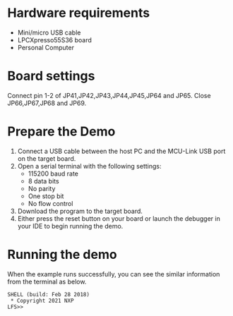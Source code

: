 Hardware requirements
=====================
- Mini/micro USB cable
- LPCXpresso55S36 board
- Personal Computer

Board settings
============
Connect pin 1-2 of JP41,JP42,JP43,JP44,JP45,JP64 and JP65.
Close JP66,JP67,JP68 and JP69.

Prepare the Demo
===============
1.  Connect a USB cable between the host PC and the MCU-Link USB port on the target board. 
2.  Open a serial terminal with the following settings:
    - 115200 baud rate
    - 8 data bits
    - No parity
    - One stop bit
    - No flow control
3.  Download the program to the target board.
4.  Either press the reset button on your board or launch the debugger in your IDE to begin running the demo.

Running the demo
===============
When the example runs successfully, you can see the similar information from the terminal as below.

~~~~~~~~~~~~~~~~~~~~~~~~~~~~
SHELL (build: Feb 28 2018)
 * Copyright 2021 NXP
LFS>>
~~~~~~~~~~~~~~~~~~~~~~~~~~~~